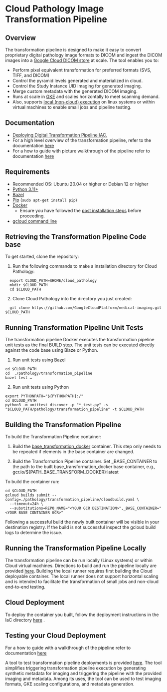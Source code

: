 # Cloud Pathology Image Transformation Pipeline


## Overview

The transformation pipeline is designed to make it easy to convert proprietary digital pathology image  formats to DICOM and ingest the DICOM images into a [Google Cloud DICOM store](https://cloud.google.com/healthcare-api/docs/how-tos/dicom) at scale. The tool enables you to:


* Perform pixel equivalent transformation for preferred formats (SVS, TIFF, and DICOM)
* Control the pyramid levels generated and materialized in cloud.
* Control the Study Instance UID imaging for generated imaging.
* Merge custom metadata with the generated DICOM imaging.
* Runs at scale in [GKE](https://cloud.google.com/kubernetes-engine?hl=en) and scales horizontally to meet scanning demand.
* Also, supports [local (non-cloud) execution](https://github.com/GoogleCloudPlatform/medical-imaging/tree/main/pathology/transformation_pipeline/local) on linux systems or within virtual machines to enable small jobs and pipeline testing.


## Documentation
* [Deploying Digital Transformation Pipeline IAC.](https://github.com/GoogleCloudPlatform/medical-imaging/tree/main/iac)
* For a high level overview of the transformation pipeline, refer to the documentation [here](https://github.com/GoogleCloudPlatform/medical-imaging/blob/main/pathology/transformation_pipeline/docs/digital_pathology_transformation_pipeline_to_dicom_spec.md)
* For a how to guide with picture walkthrough of the pipeline refer to documentation [here](https://github.com/GoogleCloudPlatform/medical-imaging/blob/main/pathology/transformation_pipeline/docs/digital_pathology_transformation_pipeline_to_dicom.md)


## Requirements

* Recommended OS: Ubuntu 20.04 or higher or Debian 12 or higher
* [Python 3.11+](https://www.python.org/about/)
* [Bazel](https://bazel.build/install)
* [Pip](https://pypi.org/project/pip/) (`sudo apt-get install pip`)
* [Docker](https://docs.docker.com/engine/install/ubuntu/#install-using-the-repository)
    * Ensure you have followed the [post installation steps](https://docs.docker.com/engine/install/linux-postinstall/) before proceeding.
* [gcloud command line](https://cloud.google.com/sdk/docs/install)


## Retrieving the Transformation Pipeline Code base 

To get started, clone the repository:

 1. Run the following commands to make a installation directory for
    Cloud Pathology:

  ```shell
    export CLOUD_PATH=$HOME/cloud_pathology
    mkdir $CLOUD_PATH
    cd $CLOUD_PATH
  ```

2. Clone Cloud Pathology into the directory you just created:

  ```shell
    git clone https://github.com/GoogleCloudPlatform/medical-imaging.git $CLOUD_PATH
  ```

## Running Transformation Pipeline Unit Tests

The transformation pipeline Docker executes the transformation pipeline unit tests as the final BUILD step. The unit tests can be executed directly against the code base using Blaze or Python.

1) Run unit tests using Bazel 


```
cd $CLOUD_PATH
cd  ./pathology/transformation_pipeline
bazel test …
```

2)  Run unit tests using Python

```
export PYTHONPATH="${PYTHONPATH}:/"
cd $CLOUD_PATH
python3 -m unittest discover -p "*_test.py" -s "$CLOUD_PATH/pathology/transformation_pipeline" -t $CLOUD_PATH
```

## Building the Transformation Pipeline

To build the Transformation Pipeline container:

  1. Build the [base_transformation_docker](../base_docker_images/base_transformation_docker) container. This step only needs to be repeated if elements in the base container are changed.

  2. Build the Transformation Pipeline container. Set _BASE_CONTAINER to the path to the built base_transformation_docker base container, e.g., gcr.io/${PATH_BASE_TRANSFORM_DOCKER}:latest

  To build the container run:

```
cd $CLOUD_PATH
gcloud builds submit --config=./pathology/transformation_pipeline/cloudbuild.yaml \
  --timeout=24h \
  --substitutions=REPO_NAME="<YOUR GCR DESTINATION>",_BASE_CONTAINER="<YOUR BASE CONTAINER GCR>"
```

  Following a successful build the newly built container will be visible in your destination registry. If the build is not successful inspect the gcloud build logs to determine the issue.

## Running the Transformation Pipeline Locally

The transformation pipeline can be run locally (Linux systems) or within Cloud virtual machines. Directions to build and run the pipeline locally are provided [here](https://github.com/GoogleCloudPlatform/medical-imaging/tree/main/pathology/transformation_pipeline/localhost). Building the local runner requires first building the Cloud deployable container. The local runner does not support horizontal scaling and is intended to facilitate the transformation of small jobs and non-cloud end-to-end testing.


## Cloud Deployment

To deploy the container you built, follow the deployment instructions in the IaC directory [here](https://github.com/GoogleCloudPlatform/medical-imaging/blob/main/iac/README.md) .


## Testing your Cloud Deployment

For a how to guide with a walkthrough of the pipeline refer to documentation [here](https://github.com/GoogleCloudPlatform/medical-imaging/blob/main/pathology/transformation_pipeline/docs/digital_pathology_transformation_pipeline_to_dicom.md)

A tool to test transformation pipeline deployments is provided [here](https://github.com/GoogleCloudPlatform/medical-imaging/blob/main/pathology/transformation_pipeline/test_utils/ingest_data_generator). The tool simplifies triggering transformation pipeline execution by generating synthetic metadata for imaging and triggering the pipeline with the provided imaging and metadata. Among its uses, the tool can be used to test imaging formats, GKE scaling configurations, and metadata generation.